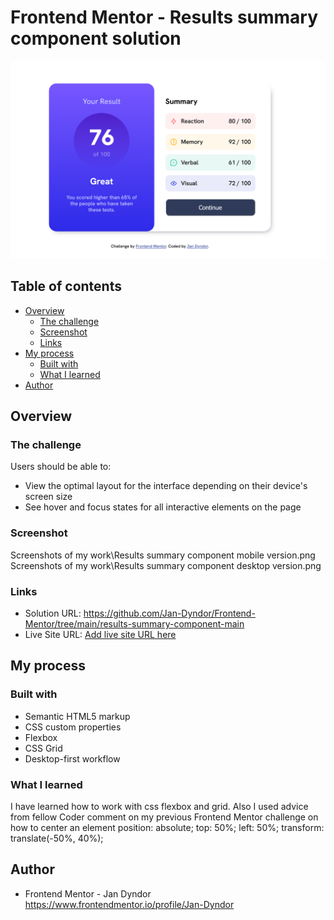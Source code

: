 # Frontend Mentor - Results summary component solution

![My Image](./Screenshots%20of%20my%20work/Results%20summary%20component%20deskop%20version.png)

## Table of contents

- [Overview](#overview)
  - [The challenge](#the-challenge)
  - [Screenshot](#screenshot)
  - [Links](#links)
- [My process](#my-process)
  - [Built with](#built-with)
  - [What I learned](#what-i-learned)
- [Author](#author)

## Overview

### The challenge

Users should be able to:

- View the optimal layout for the interface depending on their device's screen size
- See hover and focus states for all interactive elements on the page

### Screenshot

Screenshots of my work\Results summary component mobile version.png
Screenshots of my work\Results summary component desktop version.png

### Links

- Solution URL: https://github.com/Jan-Dyndor/Frontend-Mentor/tree/main/results-summary-component-main
- Live Site URL: [Add live site URL here](https://your-live-site-url.com)

## My process

### Built with

- Semantic HTML5 markup
- CSS custom properties
- Flexbox
- CSS Grid
- Desktop-first workflow

### What I learned

I have learned how to work with css flexbox and grid. Also I used advice from fellow Coder comment on my previous Frontend Mentor challenge on how to center an element
position: absolute;
top: 50%;
left: 50%;
transform: translate(-50%, 40%);

## Author

- Frontend Mentor - Jan Dyndor https://www.frontendmentor.io/profile/Jan-Dyndor
